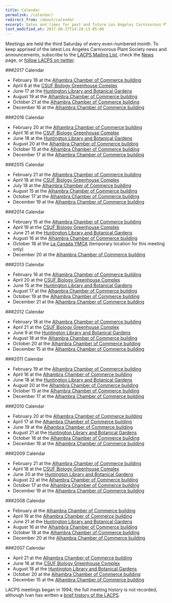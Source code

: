 ```yaml
---
title: Calendar
permalink: /calendar/
redirect_from: /about/calendar
excerpt: Dates and times for past and future Los Angeles Carnivorous Plant Society meetings.
last_modified_at: 2017-08-27T14:28:13-05:00
---
```


Meetings are held the third Saturday of every even-numbered month. To keep apprised of the latest Los Angeles Carnivorous Plant Society news and announcements, subscribe to the [LACPS Mailing List](/mailing-list), check the [News](/news) page, or [follow LACPS on twitter](https://twitter.com/lacarnivores).

###2017 Calendar
<ul>
<li>February 18 at the <a href='/where-to-go' alt='' title='Where To Go'>Alhambra Chamber of Commerce building</a></li>
<li>April 8 at the <a href='http://biology.fullerton.edu/facilities/greenhouse/' alt=''>CSUF Biology Greenhouse Complex</a></li>
<li>June 17 at the <a href="http://www.huntington.org">Huntington Library and Botanical Gardens</a></li>
<li>August 19 at the <a href='/where-to-go' alt='' title='Where To Go'>Alhambra Chamber of Commerce building</a></li>
<li>October 21 at the <a href='/where-to-go' alt='' title='Where To Go'>Alhambra Chamber of Commerce building</a></li>
<li>December 16 at the <a href='/where-to-go' alt='' title='Where To Go'>Alhambra Chamber of Commerce building</a></li>
</ul>

###2016 Calendar
<ul>
<li>February 20 at the <a href='/where-to-go' alt='' title='Where To Go'>Alhambra Chamber of Commerce building</a></li>
<li>April 16 at the <a href='http://biology.fullerton.edu/facilities/greenhouse/' alt=''>CSUF Biology Greenhouse Complex</a></li>
<li>June 18 at the <a href="http://www.huntington.org">Huntington Library and Botanical Gardens</a></li>
<li>August 20 at the <a href='/where-to-go' alt='' title='Where To Go'>Alhambra Chamber of Commerce building</a></li>
<li>October 15 at the <a href='/where-to-go' alt='' title='Where To Go'>Alhambra Chamber of Commerce building</a></li>
<li>December 17 at the <a href='/where-to-go' alt='' title='Where To Go'>Alhambra Chamber of Commerce building</a></li>
</ul>

###2015 Calendar
<ul>
<li>February 21 at the <a href='/where-to-go' alt='' title='Where To Go'>Alhambra Chamber of Commerce building</a></li>
<li>April 18 at the <a href='http://biology.fullerton.edu/facilities/greenhouse/' alt=''>CSUF Biology Greenhouse Complex</a></li>
<li>July 18 at the <a href='/where-to-go' alt='' title='Where To Go'>Alhambra Chamber of Commerce building</a></li>
<li>August 15 at the <a href='/where-to-go' alt='' title='Where To Go'>Alhambra Chamber of Commerce building</a></li>
<li>October 17 at the <a href='/where-to-go' alt='' title='Where To Go'>Alhambra Chamber of Commerce building</a></li>
<li>December 19 at the <a href='/where-to-go' alt='' title='Where To Go'>Alhambra Chamber of Commerce building</a></li>
</ul>

###2014 Calendar
<ul>
<li>February 15 at the <a href='/where-to-go' alt='' title='Where To Go'>Alhambra Chamber of Commerce building</a></li>
<li>April 19 at the <a href='http://biology.fullerton.edu/facilities/greenhouse/' alt=''>CSUF Biology Greenhouse Complex</a></li>
<li>June 21 at the <a href="http://www.huntington.org">Huntington Library and Botanical Gardens</a></li>
<li>August 16 at the <a href='/where-to-go' alt='' title='Where To Go'>Alhambra Chamber of Commerce building</a></li>
<li>October 18 at the <a href="/node/75">La Canada YMCA</a> (temporary location for this meeting only)</li>
<li>December 20 at the <a href='/where-to-go' alt='' title='Where To Go'>Alhambra Chamber of Commerce building</a></li>
</ul>

###2013 Calendar
<ul>
<li>February 16 at the <a href='/where-to-go' alt='' title='Where To Go'>Alhambra Chamber of Commerce building</a></li>
<li>April 20 at the <a href='http://biology.fullerton.edu/facilities/greenhouse/' alt=''>CSUF Biology Greenhouse Complex</a></li>
<li>June 15 at the <a href="http://www.huntington.org">Huntington Library and Botanical Gardens</a></li>
<li>August 17 at the <a href='/where-to-go' alt='' title='Where To Go'>Alhambra Chamber of Commerce building</a></li>
<li>October 19 at the <a href='/where-to-go' alt='' title='Where To Go'>Alhambra Chamber of Commerce building</a></li>
<li>December 21 at the <a href='/where-to-go' alt='' title='Where To Go'>Alhambra Chamber of Commerce building</a></li>
</ul>

###2012 Calendar
<ul>
<li>February 18 at the <a href='/where-to-go' alt='' title='Where To Go'>Alhambra Chamber of Commerce building</a></li>
<li>April 21 at the <a href='http://biology.fullerton.edu/facilities/greenhouse/' alt=''>CSUF Biology Greenhouse Complex</a></li>
<li>June 9 at the <a href="http://www.huntington.org">Huntington Library and Botanical Gardens</a></li>
<li>August 18 at the <a href='/where-to-go' alt='' title='Where To Go'>Alhambra Chamber of Commerce building</a></li>
<li>October 20 at the <a href='/where-to-go' alt='' title='Where To Go'>Alhambra Chamber of Commerce building</a></li>
<li>December 15 at the <a href='/where-to-go' alt='' title='Where To Go'>Alhambra Chamber of Commerce building</a></li>
</ul>

###2011 Calendar
<ul>
<li>February 19 at the <a href='/where-to-go' alt='' title='Where To Go'>Alhambra Chamber of Commerce building</a></li>
<li>April 16 at the <a href='/where-to-go' alt='' title='Where To Go'>Alhambra Chamber of Commerce building</a></li>
<li>June 18 at the <a href="http://www.huntington.org">Huntington Library and Botanical Gardens</a></li>
<li>August 20 at the <a href='/where-to-go' alt='' title='Where To Go'>Alhambra Chamber of Commerce building</a></li>
<li>October 15 at the <a href='/where-to-go' alt='' title='Where To Go'>Alhambra Chamber of Commerce building</a></li>
<li>December 17 at the <a href='/where-to-go' alt='' title='Where To Go'>Alhambra Chamber of Commerce building</a></li>
</ul>

###2010 Calendar
<ul>
<li>February 20 at the <a href='/where-to-go' alt='' title='Where To Go'>Alhambra Chamber of Commerce building</a></li>
<li>April 17 at the <a href='/where-to-go' alt='' title='Where To Go'>Alhambra Chamber of Commerce building</a></li>
<li>June 19 at the <a href='/where-to-go' alt='' title='Where To Go'>Alhambra Chamber of Commerce building</a></li>
<li>August 21 at the <a href="http://www.huntington.org">Huntington Library and Botanical Gardens</a></li>
<li>October 16 at the <a href='/where-to-go' alt='' title='Where To Go'>Alhambra Chamber of Commerce building</a></li>
<li>December 18 at the <a href='/where-to-go' alt='' title='Where To Go'>Alhambra Chamber of Commerce building</a></li>
</ul>

###2009 Calendar
<ul>
<li>February 21 at the <a href='/where-to-go' alt='' title='Where To Go'>Alhambra Chamber of Commerce building</a></li>
<li>April 18 at the <a href='http://biology.fullerton.edu/facilities/greenhouse/' alt=''>CSUF Biology Greenhouse Complex</a></li>
<li>June 20 at the <a href="http://www.huntington.org">Huntington Library and Botanical Gardens</a></li>
<li>August 22 at the <a href='/where-to-go' alt='' title='Where To Go'>Alhambra Chamber of Commerce building</a></li>
<li>October 17 at the <a href='/where-to-go' alt='' title='Where To Go'>Alhambra Chamber of Commerce building</a></li>
<li>December 19 at the <a href='/where-to-go' alt='' title='Where To Go'>Alhambra Chamber of Commerce building</a></li>
</ul>

###2008 Calendar
<ul>
<li>February at the <a href='/where-to-go' alt='' title='Where To Go'>Alhambra Chamber of Commerce building</a></li>
<li>April 19 at the <a href='/where-to-go' alt='' title='Where To Go'>Alhambra Chamber of Commerce building</a></li>
<li>June 21 at the <a href="http://www.huntington.org">Huntington Library and Botanical Gardens</a></li>
<li>August 16 at the <a href='/where-to-go' alt='' title='Where To Go'>Alhambra Chamber of Commerce building</a></li>
<li>October 18 at the <a href='/where-to-go' alt='' title='Where To Go'>Alhambra Chamber of Commerce building</a></li>
<li>December 20 at the <a href='/where-to-go' alt='' title='Where To Go'>Alhambra Chamber of Commerce building</a></li>
</ul>

###2007 Calendar
<ul>
<li>April 21 at the <a href='/where-to-go' alt='' title='Where To Go'>Alhambra Chamber of Commerce building</a></li>
<li>June 16 at the <a href='http://biology.fullerton.edu/facilities/greenhouse/' alt=''>CSUF Biology Greenhouse Complex</a></li>
<li>August 18 at the <a href="http://www.huntington.org">Huntington Library and Botanical Gardens</a></li>
<li>October 20 at the <a href='/where-to-go' alt='' title='Where To Go'>Alhambra Chamber of Commerce building</a></li>
<li>December 15 at the <a href='/where-to-go' alt='' title='Where To Go'>Alhambra Chamber of Commerce building</a></li>
</ul>

LACPS meetings began in 1994; the full meeting history is not recorded, although Ivan has written a [brief history of the LACPS](/history).
